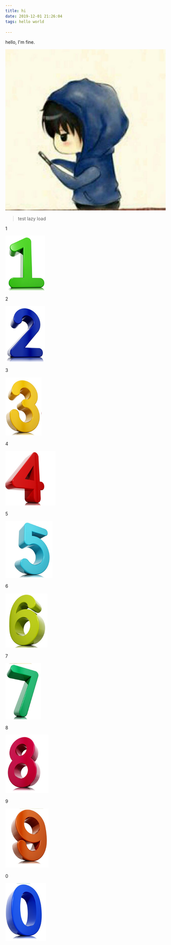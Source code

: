 ```yaml
---
title: hi
date: 2019-12-01 21:26:04
tags: hello world

---
```

hello, I'm fine.

<!--more-->

![favicon](hello/image/favicon.jpg)



> test lazy load

1

![1575651117499](hello/image/1575651117499.png)



2

![1575651135109](hello/image/1575651135109.png)

3

![1575651150846](hello/image/1575651150846.png)

4

![1575651164367](hello/image/1575651164367.png)

5

![1575651177976](hello/image/1575651177976.png)

6

![1575651192178](hello/image/1575651192178.png)

7

![1575651208252](hello/image/1575651208252.png)

8

![1575651225157](hello/image/1575651225157.png)

9

![1575651239326](hello/image/1575651239326.png)

0

![1575651254769](hello/image/1575651254769.png)

